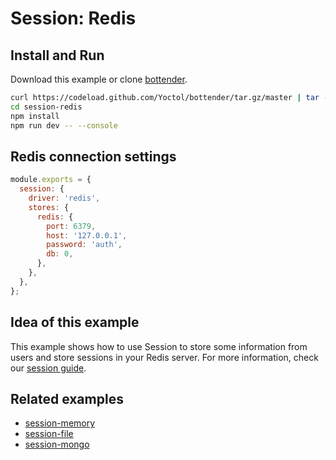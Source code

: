 # Session: Redis

## Install and Run

Download this example or clone [bottender](https://github.com/Yoctol/bottender).

```sh
curl https://codeload.github.com/Yoctol/bottender/tar.gz/master | tar -xz --strip=2 bottender-master/examples/session-redis
cd session-redis
npm install
npm run dev -- --console
```

## Redis connection settings

```js
module.exports = {
  session: {
    driver: 'redis',
    stores: {
      redis: {
        port: 6379,
        host: '127.0.0.1',
        password: 'auth',
        db: 0,
      },
    },
  },
};
```

## Idea of this example

This example shows how to use Session to store some information from users and
store sessions in your Redis server. For more information, check our
[session guide](https://bottender.js.org/docs/the-basics-session).

## Related examples

- [session-memory](../session-memory)
- [session-file](../session-file)
- [session-mongo](../session-mongo)
